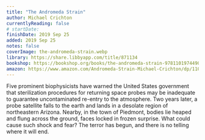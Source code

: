```yaml
---
title: "The Andromeda Strain"
author: Michael Crichton
currentlyReading: false
# startDate:
finishDate: 2019 Sep 25
added: 2019 Sep 25
notes: false
coverImage: the-andromeda-strain.webp
library: https://share.libbyapp.com/title/871134
bookshop: https://bookshop.org/books/the-andromeda-strain-9781101974490/9781101974490
amazon: https://www.amazon.com/Andromeda-Strain-Michael-Crichton/dp/1101974494
---
```


Five prominent biophysicists have warned the United States government that sterilization procedures for returning space probes may be inadequate to guarantee uncontaminated re-entry to the atmosphere. Two years later, a probe satellite falls to the earth and lands in a desolate region of northeastern Arizona. Nearby, in the town of Piedmont, bodies lie heaped and flung across the ground, faces locked in frozen surprise. What could cause such shock and fear? The terror has begun, and there is no telling where it will end.  

